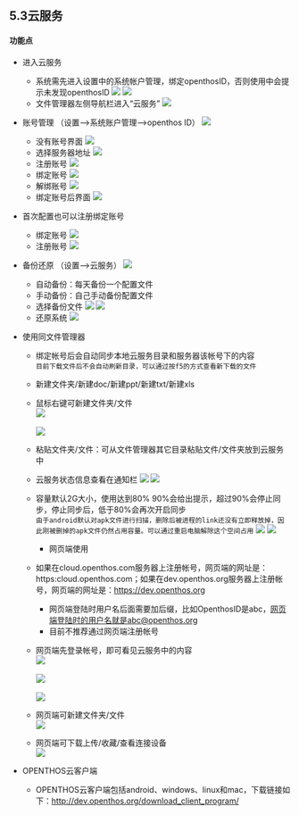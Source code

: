 ## 5.3云服务

#### 功能点
   - 进入云服务  
      - 系统需先进入设置中的系统帐户管理，绑定openthosID，否则使用中会提示未发现openthosID
      ![](./_pic/5_Cloud/seafile_filemanager_no_account.png)
      ![](./_pic/5_Cloud/seafile_setting_no_account.png)
      - 文件管理器左侧导航栏进入“云服务”
      ![](./_pic/5_Cloud/seafile_filemanager_data.png)
      


   - 账号管理 （设置-->系统账户管理-->openthos ID）
      ![](./_pic/5_Cloud/seafile_setting_main.png)
     - 没有账号界面
     ![](./_pic/5_Cloud/seafile_setting_account.png)
     - 选择服务器地址
     ![](./_pic/5_Cloud/seafile_choose_url.png)
     - 注册账号
     ![](./_pic/5_Cloud/seafile_regist.png)
     - 绑定账号
     ![](./_pic/5_Cloud/seafile_bind_account.png)
     - 解绑账号
     ![](./_pic/5_Cloud/seafile_unbind_account.png)
     - 绑定账号后界面
     ![](./_pic/5_Cloud/seafile_setting_has_account.png)

   - 首次配置也可以注册绑定账号
     - 绑定账号
     ![](./_pic/5_Cloud/seafile_setup_main.png)
     - 注册账号
     ![](./_pic/5_Cloud/seafile_setup_regist.png)
     
   - 备份还原 （设置-->云服务）
      ![](./_pic/5_Cloud/seafile_rescovery_main.png)
      - 自动备份：每天备份一个配置文件
      - 手动备份：自己手动备份配置文件
      - 选择备份文件
      ![](./_pic/5_Cloud/seafile_choose_file.png)
      ![](./_pic/5_Cloud/seafile_choose_file_success.png)
      - 还原系统
      ![](./_pic/5_Cloud/seafile_start_rescovery.png)

   - 使用同文件管理器   
      - 绑定帐号后会自动同步本地云服务目录和服务器该帐号下的内容  
      `目前下载文件后不会自动刷新目录，可以通过按f5的方式查看新下载的文件`
      - 新建文件夹/新建doc/新建ppt/新建txt/新建xls  
      - 鼠标右键可新建文件夹/文件  
      ![](./_pic/5_Cloud/seafile_filemanager_file.png)<br />  
      ![](./_pic/5_Cloud/seafile_filemanager.png)
      - 粘贴文件夹/文件：可从文件管理器其它目录粘贴文件/文件夹放到云服务中
      - 云服务状态信息查看在通知栏
      ![](./_pic/5_Cloud/seafile_notification1.png)
      ![](./_pic/5_Cloud/seafile_notification2.png)
      - 容量默认2G大小，使用达到80% 90%会给出提示，超过90%会停止同步，停止同步后，低于80%会再次开启同步  
      `由于android默认对apk文件进行扫描，删除后被进程的link还没有立即释放掉，因此刚被删掉的apk文件仍然占用容量。可以通过重启电脑解除这个空间占用`
      ![](./_pic/5_Cloud/seafile_tip1.png)
      ![](./_pic/5_Cloud/seafile_tip2.png)      

        - 网页端使用   
      - 如果在cloud.openthos.com服务器上注册帐号，网页端的网址是：https:cloud.openthos.com；如果在dev.openthos.org服务器上注册帐号，网页端的网址是：https://dev.openthos.org
         - 网页端登陆时用户名后面需要加后缀，比如OpenthosID是abc，网页端登陆时的用户名就是abc@openthos.org
         - 目前不推荐通过网页端注册帐号
      - 网页端先登录帐号，即可看见云服务中的内容  
![](./_pic/5_Cloud/seafile_web_login.png)<br />  
![](./_pic/5_Cloud/seafile_web.png)<br />  
![](./_pic/5_Cloud/seafile_web_data.png)

      - 网页端可新建文件夹/文件  
![](./_pic/5_Cloud/seafile_web_new.png)

      - 网页端可下载上传/收藏/查看连接设备  
![](./_pic/5_Cloud/seafile_web_upload.png)

   - OPENTHOS云客户端
      - OPENTHOS云客户端包括android、windows、linux和mac，下载链接如下：http://dev.openthos.org/download_client_program/
